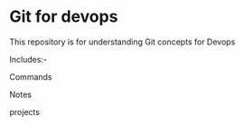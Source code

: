 # Git for devops

This repository is for  understanding  Git concepts for Devops

Includes:-

Commands 

Notes

projects



